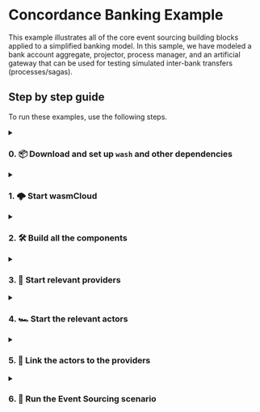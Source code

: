 # Concordance Banking Example

This example illustrates all of the core event sourcing building blocks applied to a simplified banking model. In this sample, we have modeled a bank account aggregate, projector, process manager, and an artificial gateway that can be used for testing simulated inter-bank transfers (processes/sagas).

## Step by step guide

To run these examples, use the following steps.

<details>

<summary>

### 0. 📦 Download and set up `wash` and other dependencies

</summary>

To run [wasmCloud][wasmcloud] locally, you'll need to download and install `wash`:

If you have the [rust toolchain][rust-toolchain] installed, you can use `cargo` to install wash:

```console
cargo install wash-cli
```

On a Ubuntu based system this you can use `apt`

```console
sudo apt install wash
```

For other options on how to install `wash`, see [the `wasmcloud/wash`][wash-docs-install].

Along with `wash`, ensure you have access to the following:

- [`nats` client](https://docs.nats.io/running-a-nats-service/clients) for communicating with NATS
- [`jq`](https://stedolan.github.io/jq/) for displaying JSON

[wasmcloud]: https://wasmcloud.com
[wash-docs-install]: https://github.com/wasmCloud/wash#installing-wash
[rust-toolchain]: https://www.rust-lang.org/tools/install

</details>

<details>

<summary>

### 1. 🌩️  Start wasmCloud

</summary>

Run an instance of wasmCloud locally by running `wash up`:

```console
wash up
```

You can visit the wasmCloud dashbaord ("washboard") at [https://localhost:4000](https://localhost:4000) (by deafult).

> You can start a wasmCloud host, start all of the bank account actors, and then start both the Concordance provider and your key-value provider of choice. Set the link definitions accordingly and then run the scenario_1.sh script in the scripts directory. You should then see the aggregate state stored in the CC_STATE bucket, the resulting events in the CC_EVENTS stream, and, assuming you used Redis, you'll see a balance projection in balance.ABC123 and the ledger JSON structure in ledger.ABC123.

</details>

<details>

<summary>

### 2. 🛠️ Build all the components

</summary>

Build all actors in this repository by executing the default target of the Makefile in this folder:

```console
make
```

That command will build the following [identity-verified actors][wasmcloud-signing]:

| Name              | File Path after build                                       | Description                                      |
|-------------------|-------------------------------------------------------------|--------------------------------------------------|
| `concordance`     | `../../../../capability-provider/build/concordance.par.gz`  | Concordance provider which powers event sourcing |
| `process_manager` | `./process_manager/build/bankaccount_processmanager_s.wasm` | Manages processes that emit events               |
| `projector`       | `./projector/build/bankaccount_projector_s.wasm`            | Projects events into state                       |
| `aggregate`       | `./aggregate/build/bankaccount_aggregate_s.wasm`            | Aggregates the state                             |

[wasmcloud-signing]: https://wasmcloud.com/docs/reference/host-runtime/security#actor-identity

</details>

<details>

<summary>

### 3. 🏁 Start relevant providers

</summary>

#### 3.1 Start the `concordance` provider

To facilitate the [Event Sourcing][wiki-es] paradigm, we'll need the wasmCloud provider build to support the Event Sourcing Pattern in wasmCloud - `concordance`.

To start the provider, use the washboard to upload `concordance.par.gz`:

![Upload concordance provider to washboard](./docs/videos/install-concordance-par.gif)

When finished, the washboard should display the concordance provider:

![Washboard with concordance provider loaded](./docs/images/washboard-with-concordance.png)

[wiki-es]: https://en.wikipedia.org/wiki/Domain-driven_design#Event_sourcing

#### 3.2 Start the `keyvalue` provider

To store state from actors like the `projector`, the [`keyvalue` redis provider][wasmcloud-kv-provider] can be used.

You can start the `keyvalue` provider by it's container image (`wasmcloud.azurecr.io/kvredis:0.19.0`):

![Start redis provider](./docs/videos/start-keyvalue-provider.gif)

[wasmcloud-kv-provider]: https://github.com/wasmCloud/capability-providers/tree/main/kvredis

</details>

<details>

<summary>

### 4. 🏎️ Start the relevant actors

</summary>

Start the `projector`, `process_manager` and `aggregate` actors via the washboard.

For example, to start the `projector` actor:

![Start projector for concordance demo in washboard](./docs/videos/start-projector-for-concordance-demo.gif)

Follow the same process for `process_manager` and `aggregate` actors.

</details>

<details>

<summary>

### 5. 🔗 Link the actors to the providers

</summary>

To enable communication between the actors and providers, we need to [link them][wasmcloud-docs-linkdefs].

The actors and providers should have links as outlined below:

| actor             | provider      | link name | contract ID               | values                                                                                                                                                                                                                                             |
|-------------------|---------------|-----------|---------------------------|----------------------------------------------------------------------------------------------------------------------------------------------------------------------------------------------------------------------------------------------------|
| `projector`       | `concordance` | `default` | `wasmcloud:eventsourcing` | `ROLE=projector,INTEREST=account_created,funds_deposited,funds_withdrawn,wire_funds_reserved,wire_funds_released,NAME=bankaccount_projector`                                                                                                       |
| `projector`       | `keyvalue`    | `default` | `wasmcloud:keyvalue`      | `URL='redis://0.0.0.0:6379/'`                                                                                                                                                                                                                      |
| `process_manager` | `concordance` | `default` | `wasmcloud:eventsourcing` | `ROLE=process_manager KEY=wire_transfer_id NAME=interbankxfer INTEREST='{"start":"wire_transfer_requested","advance":["wire_funds_reserved","interbank_transfer_initiated"],"stop":["interbank_transfer_completed","interbank_transfer_failed"]}'` |
| `aggregate`       | `concordance` | `default` | `wasmcloud:eventsourcing` | `ROLE=aggregate KEY=account_number INTEREST=bankaccount NAME=bankaccount`

Use the script below to create the links:

```console
export CONCORDANCE_PROVIDER_ID=VAW26CNCVKOTLIJVX2H4WD5T36NKBGWS2GVOIOKAAOOFIJDOJBRFMQZX
export KVREDIS_PROVIDER_ID=VAZVC4RX54J2NVCMCW7BPCAHGGG5XZXDBXFUMDUXGESTMQEJLC3YVZWB

export PROJECTOR_ACTOR_ID=MC5D3GHCW3FN6UWHJDH63VQI36L66YN73OIBFVSM3EXPIC6ZG3AEVTE3
export PROCESS_MANAGER_ACTOR_ID=MC5EQZ6NZY2T5US5JJTCJVAWHETCIIZLLVFUPERSTO2T3AR2NF62JWKI
export AGGREGATE_ACTOR_ID=MCZ2V2VTF4S4QAYKHJTGARIGWFMQXS2FDHKNNI3H7ZHHYAWE6IVCTD7M

# Link projector <-> concordance
wash ctl link put $PROJECTOR_ACTOR_ID $CONCORDANCE_PROVIDER_ID \
    cosmonic:eventsourcing \
    ROLE=projector INTEREST=account_created,funds_deposited,funds_withdrawn,wire_funds_reserved,wire_funds_released NAME=bankaccount_projector

# Link projector <-> keyvalue
wash ctl link put $PROJECTOR_ACTOR_ID $KVREDIS_PROVIDER_ID wasmcloud:keyvalue URL='redis://0.0.0.0:6379/'

# Link process manager <-> concordance
wash ctl link put $PROCESS_MANAGER_ACTOR_ID $CONCORDANCE_PROVIDER_ID \
    cosmonic:eventsourcing \
    ROLE=process_manager KEY=wire_transfer_id NAME=interbankxfer INTEREST='{"start":"wire_transfer_requested","advance":["wire_funds_reserved","interbank_transfer_initiated"],"stop":["interbank_transfer_completed","interbank_transfer_failed"]}'

# Link aggregate <-> concodrance
wash ctl link put $AGGREGATE_ACTOR_ID $CONCORDANCE_PROVIDER_ID \
    cosmonic:eventsourcing \
    ROLE=aggregate KEY=account_number INTEREST=bankaccount NAME=bankaccount
```

> **Warning**
> You *must* use the script above or `wash` on the command line directly
> to create the links -- washboard currently has issues parsing complex link vars

Once the script has been run, your dashboard should look like the following:

![Link actors to concordance provider](./docs/images/all-links-established.png)

Follow the same process for all other links.

[wasmcloud-docs-linkdefs]: https://wasmcloud.com/docs/reference/host-runtime/links/

</details>

<details>

<summary>

### 6. 🚀 Run the Event Sourcing scenario

</summary>

With all the pieces of the concordance demo running, you can check the state of the system with `nats stream list`:

```console
$ nats stream list
╭────────────────────────────────────────────────────────────────────────────────────────────────────────────────────────────────────────╮
│                                                                Streams                                                                 │
├─────────────┬───────────────────────────────────────────────────────────────────┬─────────────────────┬──────────┬──────┬──────────────┤
│ Name        │ Description                                                       │ Created             │ Messages │ Size │ Last Message │
├─────────────┼───────────────────────────────────────────────────────────────────┼─────────────────────┼──────────┼──────┼──────────────┤
│ CC_COMMANDS │ Concordance command stream for event sourcing capability provider │ 2023-04-11 01:51:24 │ 0        │ 0 B  │ never        │
│ CC_EVENTS   │ Concordance event stream for event sourcing capability provider   │ 2023-04-11 01:51:24 │ 0        │ 0 B  │ never        │
╰─────────────┴───────────────────────────────────────────────────────────────────┴─────────────────────┴──────────┴──────┴──────────────╯
```

Here we can observe that the NATS streams that will carry our event sourcing traffic have been created successfully.

> *NOTE* At this point if you wanted to *reset* their contents, you could do so with the following commands:
>
> ```console
> nats stream purge CC_EVENTS -f
> nats stream purge CC_COMMANDS -f
> ```

To set the system in motion, from the `examples/bankaccount` directory (where this README is), we can execute a simple scenario:

**First, we create an account `ABC123` with an intiial balance of 4000 units of $CURRENCY, the event sourcing way (by creating a command):**

```console
nats req cc.commands.bankaccount "`cat ./scripts/create_account_cmd.json | jq -c`"
```

> **NOTE** If this command is successful, you should see output like:
>
> ```
> 03:31:42 Sending request on "cc.commands.bankaccount"
> 03:31:42 Received with rtt 312.417µs
> {"stream":"CC_COMMANDS", "domain":"core", "seq":1}
> ```

**Then we create a deposit in account `ABC123` for 3000 units of $CURRENCY for the given account**:

```console
nats req cc.commands.bankaccount "`cat ./scripts/deposit_cmd_1.json | jq -c`"
```

**We can then create a second deposit for 1000 units of $CURRENCY**:

```console
nats req cc.commands.bankaccount "`cat ./scripts/deposit_cmd_2.json | jq -c`"
```

**Finally, we make a withdrawal of 2000 units of $CURRENCY**:

```console
nats req cc.commands.bankaccount "`cat ./scripts/withdraw_cmd_1.json | jq -c`"
```

If you're good at quick math, you already know the amount that should be in the state at the end of our scenario:

4000 + 3000 + 1000 - 2000 = 6000

Let's check if we have 6000 units of currency:

```
$ nats kv get CC_STATE agg.bankaccount.ABC123
CC_STATE > agg.bankaccount.ABC123 created @ 10 Apr 23 18:32 UTC

{"balance":6000,"min_balance":100,"reserved_amount":0,"account_number":"ABC123","customer_id":"CUSTBOB"}
```

You can also confirm that state was persisted in redis if you have [`redis-cli`][redis-cli] installed:

```
$ redis-cli get balance.ABC123
"6000"
```

🎉 Congratulations, you've completed the demo and performed event sourcing logging with the safety and performance of WebAssembly! 🎉

[redis-cli]: https://redis.io/docs/ui/cli/

</details>

